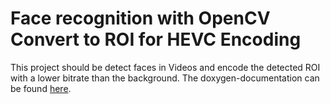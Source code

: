 Face recognition with OpenCV Convert to ROI for HEVC Encoding
==========================================================

This project should be detect faces in Videos and encode the detected ROI with a lower bitrate than the background.
The doxygen-documentation can be found [here](https://fooba.github.io/hevc-roi/ "doxy").